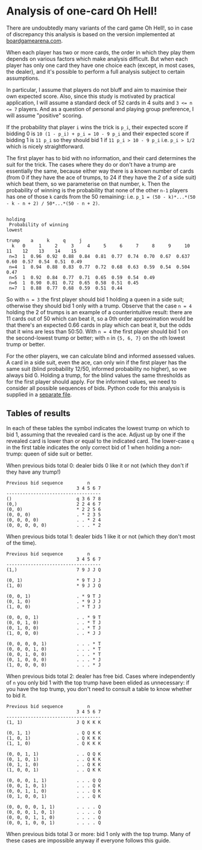 Analysis of one-card Oh Hell!
=============================

There are undoubtedly many variants of the card game Oh Hell!, so in case of discrepancy this analysis is based on the
version implemented at [boardgamearena.com](https://en.boardgamearena.com/gamepanel?game=ohhell).

When each player has two or more cards, the order in which they play them depends on various factors which make
analysis difficult. But when each player has only one card they have one choice each (except, in most cases, the
dealer), and it's possible to perform a full analysis subject to certain assumptions.

In particular, I assume that players do not bluff and aim to maximise their own expected score. Also, since this study
is motivated by practical application, I will assume a standard deck of 52 cards in 4 suits and `3 <= n <= 7` players.
And as a question of personal and playing group preference, I will assume "positive" scoring.

If the probability that player `i` wins the trick is `p_i`, their expected score if bidding 0 is
`10 (1 - p_i) + p_i = 10 - 9 p_i` and their expected score if bidding 1 is `11 p_i` so they should bid 1 if
`11 p_i > 10 - 9 p_i` i.e. `p_i > 1/2` which is nicely straightforward.

The first player has to bid with no information, and their card determines the suit for the trick. The cases where they
do or don't have a trump are essentially the same, because either way there is a known number of cards (from 0 if they
have the ace of trumps, to 24 if they have the 2 of a side suit) which beat them, so we parameterise on that number,
`k`. Then the probability of winning is the probability that none of the other `n-1` players has one of those `k` cards
from the 50 remaining: i.e. `p_1 = (50 - k)*...*(50 - k - n + 2) / 50*...*(50 - n + 2)`.

                                                                         holding
     Probability of winning                                               lowest
                                                                          trump    a     k     q     j
      k   0     1     2     3     4     5     6     7     8     9     10    11    12    13    14    15
     n=3  1  0.96  0.92  0.88  0.84  0.81  0.77  0.74  0.70  0.67  0.637  0.60  0.57  0.54  0.51  0.49
     n=4  1  0.94  0.88  0.83  0.77  0.72  0.68  0.63  0.59  0.54  0.504  0.47
     n=5  1  0.92  0.84  0.77  0.71  0.65  0.59  0.54  0.49
     n=6  1  0.90  0.81  0.72  0.65  0.58  0.51  0.45
     n=7  1  0.88  0.77  0.68  0.59  0.51  0.44

So with `n = 3` the first player should bid 1 holding a queen in a side suit; otherwise they should bid 1 only with
a trump. Observe that the case `n = 4` holding the 2 of trumps is an example of a counterintuitive result: there are 11
cards out of 50 which can beat it, so a 0th order approximation would be that there's an expected 0.66 cards in play
which can beat it, but the odds that it wins are less than 50:50. With `n = 4` the first player should bid 1 on the
second-lowest trump or better; with `n` in `{5, 6, 7}` on the `n`th lowest trump or better.

For the other players, we can calculate blind and informed assessed values. A card in a side suit, even the ace, can
only win if the first player has the same suit (blind probability 12/50, informed probability no higher), so we always
bid 0. Holding a trump, for the blind values the same thresholds as for the first player should apply. For the
informed values, we need to consider all possible sequences of bids. Python code for this analysis is supplied in a
[separate file](https://github.com/pjt33/oh_hell_analysis/blob/master/one_card_analysis.py).


Tables of results
-----------------

In each of these tables the symbol indicates the lowest trump on which to bid 1, assuming that the revealed card is
the ace. Adjust up by one if the revealed card is lower than or equal to the indicated card. The lower-case `q` in the
first table indicates the only correct bid of 1 when holding a non-trump: queen of side suit or better.

When previous bids total 0: dealer bids 0 like it or not (which they don't if they have any trump!)

    Previous bid sequence         n
                              3 4 5 6 7
    -----------------------------------
    ()                        q 3 6 7 8
    (0,)                      2 2 4 6 7
    (0, 0)                    * 2 2 5 6
    (0, 0, 0)                 . * 2 3 5
    (0, 0, 0, 0)              . . * 2 4
    (0, 0, 0, 0, 0)           . . . * 2


When previous bids total 1: dealer bids 1 like it or not (which they don't most of the time).

    Previous bid sequence         n
                              3 4 5 6 7
    -----------------------------------
    (1,)                      7 9 J J Q
    
    (0, 1)                    * 9 T J J
    (1, 0)                    * 9 J J Q
    
    (0, 0, 1)                 . * 9 T J
    (0, 1, 0)                 . * 9 J J
    (1, 0, 0)                 . * T J J
    
    (0, 0, 0, 1)              . . * 9 T
    (0, 0, 1, 0)              . . * T J
    (0, 1, 0, 0)              . . * T J
    (1, 0, 0, 0)              . . * J J
    
    (0, 0, 0, 0, 1)           . . . * T
    (0, 0, 0, 1, 0)           . . . * T
    (0, 0, 1, 0, 0)           . . . * T
    (0, 1, 0, 0, 0)           . . . * J
    (1, 0, 0, 0, 0)           . . . * J


When previous bids total 2: dealer has free bid. Cases where independently of `n` you only bid 1 with the top trump
have been elided as unnecessary: if you have the top trump, you don't need to consult a table to know whether to bid
it.

    Previous bid sequence         n
                              3 4 5 6 7
    -----------------------------------
    (1, 1)                    J Q K K K
    
    (0, 1, 1)                 . Q Q K K
    (1, 0, 1)                 . Q K K K
    (1, 1, 0)                 . Q K K K
    
    (0, 0, 1, 1)              . . Q Q K
    (0, 1, 0, 1)              . . Q K K
    (0, 1, 1, 0)              . . Q K K
    (1, 0, 0, 1)              . . Q K K
    
    (0, 0, 0, 1, 1)           . . . Q Q
    (0, 0, 1, 0, 1)           . . . Q K
    (0, 0, 1, 1, 0)           . . . Q K
    (0, 1, 0, 0, 1)           . . . Q K
    
    (0, 0, 0, 0, 1, 1)        . . . . Q
    (0, 0, 0, 1, 0, 1)        . . . . Q
    (0, 0, 0, 1, 1, 0)        . . . . Q
    (0, 0, 1, 0, 0, 1)        . . . . Q

    
When previous bids total 3 or more: bid 1 only with the top trump. Many of these cases are impossible anyway if
everyone follows this guide.
